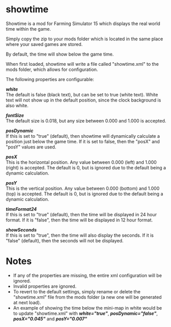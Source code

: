 showtime
========

Showtime is a mod for Farming Simulator 15 which displays the real world time within the game.

Simply copy the zip to your mods folder which is located in the same place where your saved games are stored.

By default, the time will show below the game time.

When first loaded, showtime will write a file called "showtime.xml" to the mods folder, which allows for configuration.

The following properties are configurable:

***white***  
The default is false (black text), but can be set to true (white text). White text will not show up in the default position, since the clock background is also white.

***fontSize***  
The default size is 0.018, but any size between 0.000 and 1.000 is accepted.

***posDynamic***  
If this is set to "true" (default), then showtime will dynamically calculate a position just below the game time. If it is set to false, then the "posX" and "posY" values are used.

***posX***  
This is the horizontal position. Any value between 0.000 (left) and 1.000 (right) is accepted. The default is 0, but is ignored due to the default being a dynamic calculation. 

***posY***  
This is the vertical position. Any value between 0.000 (bottom) and 1.000 (top) is accepted. The default is 0, but is ignored due to the default being a dynamic calculation.

***timeFormat24***  
If this is set to "true" (default), then the time will be displayed in 24 hour format. If it is "false", then the time will be displayed in 12 hour format.

***showSeconds***  
If this is set to "true", then the time will also display the seconds. If it is "false" (default), then the seconds will not be displayed.

Notes
========
* If any of the properties are missing, the entire xml configuration will be ignored.
* Invalid properties are ignored.
* To revert to the default settings, simply rename or delete the "showtime.xml" file from the mods folder (a new one will be generated at next load).
* An example of showing the time below the mini-map in white would be to update "showtime.xml" with ***white="true"***, ***posDynamic="false"***, ***posX="0.045"*** and ***posY="0.007"***
